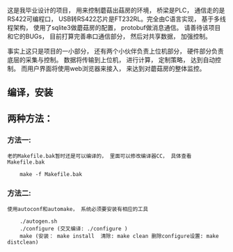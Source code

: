 这是我毕业设计的项目， 用来控制蘑菇出菇房的环境， 桥梁是PLC， 通信走的是RS422可编程口， USB转RS422芯片是FT232RL。完全由C语言实现， 基于多线程架构， 使用了sqlite3做蘑菇房的配置， protobuf做消息通信。 请善待该项目和它的BUGs， 目前打算完善串口通信部分， 然后对共享数据， 加强控制。

事实上这只是项目的一小部分， 还有两个小伙伴负责上位机部分， 硬件部分负责底层的采集与控制。 数据将传输到上位机， 进行计算， 定制策略， 达到自动控制。 而用户界面将使用web浏览器来接入， 来达到对蘑菇房的整体监控。

## 编译，安装

## 两种方法：

### 方法一:
	老的Makefile.bak暂时还是可以编译的， 里面可以修改编译器CC， 具体查看Makefile.bak
```
	make -f Makefile.bak
```

### 方法二:
	使用autoconf和automake， 系统必须要安装有相应的工具
```
	./autogen.sh
	./configure (交叉编译: ./configure )
	make (安装： make install  清除: make clean 删除configure设置: make distclean)
```
